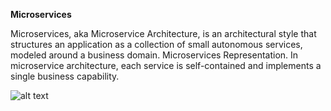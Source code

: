 **Microservices**

Microservices, aka Microservice Architecture, is an architectural style that structures an application as a collection of small autonomous services, modeled around a business domain. Microservices Representation. In microservice architecture, each service is self-contained and implements a single business capability.

![alt text](https://www.google.com/url?sa=i&rct=j&q=&esrc=s&source=images&cd=&cad=rja&uact=8&ved=2ahUKEwjexPDAuJDhAhWu7nMBHa4lDy8QjRx6BAgBEAU&url=https%3A%2F%2Fdzone.com%2Farticles%2Ftop-5-microservices-architecture-and-design-best-p&psig=AOvVaw2yVOYNlAtT7U9QdymLXJpF&ust=1553161733767978)
